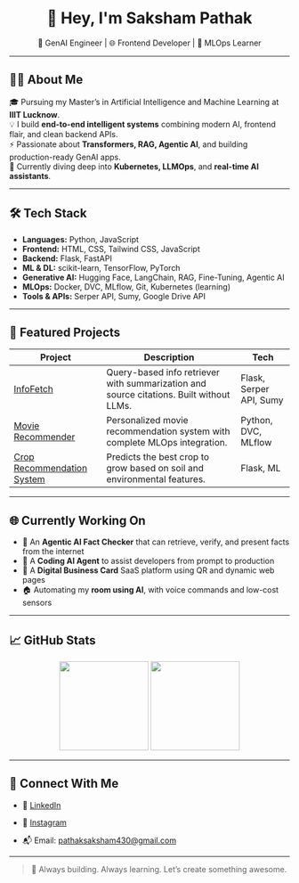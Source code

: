 <h1 align="center">👋 Hey, I'm Saksham Pathak</h1>
<p align="center">
  🧠 GenAI Engineer | 🌐 Frontend Developer | 🚀 MLOps Learner
</p>

---

## 🧑‍💻 About Me

🎓 Pursuing my Master’s in Artificial Intelligence and Machine Learning at **IIIT Lucknow**.  
💡 I build **end-to-end intelligent systems** combining modern AI, frontend flair, and clean backend APIs.  
⚡ Passionate about **Transformers, RAG, Agentic AI**, and building production-ready GenAI apps.  
🌱 Currently diving deep into **Kubernetes, LLMOps**, and **real-time AI assistants**.

---

## 🛠️ Tech Stack

- **Languages:** Python, JavaScript  
- **Frontend:** HTML, CSS, Tailwind CSS, JavaScript  
- **Backend:** Flask, FastAPI  
- **ML & DL:** scikit-learn, TensorFlow, PyTorch  
- **Generative AI:** Hugging Face, LangChain, RAG, Fine-Tuning, Agentic AI  
- **MLOps:** Docker, DVC, MLflow, Git, Kubernetes (learning)  
- **Tools & APIs:** Serper API, Sumy, Google Drive API  

---

## 📌 Featured Projects

| Project | Description | Tech |
|--------|-------------|------|
| [InfoFetch](https://github.com/parthmax2/InfoFetch) | Query-based info retriever with summarization and source citations. Built without LLMs. | Flask, Serper API, Sumy |
| [Movie Recommender](https://github.com/parthmax2/movie-recommender-system) | Personalized movie recommendation system with complete MLOps integration. | Python, DVC, MLflow |
| [Crop Recommendation System](https://github.com/parthmax2/crop-recommendation) | Predicts the best crop to grow based on soil and environmental features. | Flask, ML |

---

## 🌐 Currently Working On

- 🤖 An **Agentic AI Fact Checker** that can retrieve, verify, and present facts from the internet  
- 🧠 A **Coding AI Agent** to assist developers from prompt to production  
- 💼 A **Digital Business Card** SaaS platform using QR and dynamic web pages  
- 🏠 Automating my **room using AI**, with voice commands and low-cost sensors  

---

## 📈 GitHub Stats

<p align="center">
  <img src="https://github-readme-stats.vercel.app/api?username=parthmax2&show_icons=true&theme=radical" height="160"/>
  <img src="https://github-readme-streak-stats.herokuapp.com/?user=parthmax2&theme=radical" height="160"/>
</p>

---

## 🔗 Connect With Me

- 💼 [LinkedIn](https://www.linkedin.com/in/sakshampathak)
- 📸 [Instagram](https://instagram.com/parthmax_)

- 📬 Email: pathaksaksham430@gmail.com 

---

> 🚀 Always building. Always learning. Let’s create something awesome.


